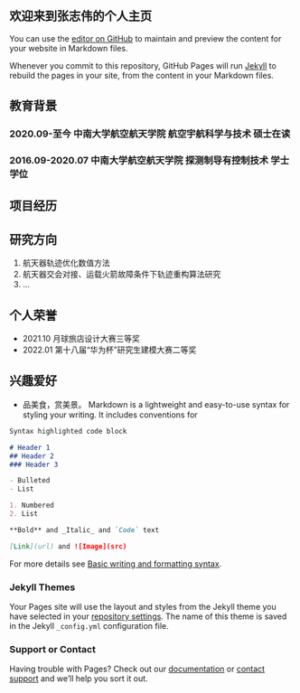 ## 欢迎来到张志伟的个人主页

You can use the [editor on GitHub](https://github.com/zhiwei2021/zhiwei2021.github.io/edit/main/index.md) to maintain and preview the content for your website in Markdown files.

Whenever you commit to this repository, GitHub Pages will run [Jekyll](https://jekyllrb.com/) to rebuild the pages in your site, from the content in your Markdown files.

## 教育背景

### 2020.09-至今   中南大学航空航天学院  航空宇航科学与技术  硕士在读

### 2016.09-2020.07  中南大学航空航天学院  探测制导有控制技术  学士学位

## 项目经历


## 研究方向
1. 航天器轨迹优化数值方法
2. 航天器交会对接、运载火箭故障条件下轨迹重构算法研究
3. ...


## 个人荣誉
- 2021.10  月球旅店设计大赛三等奖
- 2022.01  第十八届“华为杯”研究生建模大赛二等奖


## 兴趣爱好
- 品美食，赏美景。
Markdown is a lightweight and easy-to-use syntax for styling your writing. It includes conventions for

```markdown
Syntax highlighted code block

# Header 1
## Header 2
### Header 3

- Bulleted
- List

1. Numbered
2. List

**Bold** and _Italic_ and `Code` text

[Link](url) and ![Image](src)
```

For more details see [Basic writing and formatting syntax](https://docs.github.com/en/github/writing-on-github/getting-started-with-writing-and-formatting-on-github/basic-writing-and-formatting-syntax).

### Jekyll Themes

Your Pages site will use the layout and styles from the Jekyll theme you have selected in your [repository settings](https://github.com/zhiwei2021/zhiwei2021.github.io/settings/pages). The name of this theme is saved in the Jekyll `_config.yml` configuration file.

### Support or Contact

Having trouble with Pages? Check out our [documentation](https://docs.github.com/categories/github-pages-basics/) or [contact support](https://support.github.com/contact) and we’ll help you sort it out.
